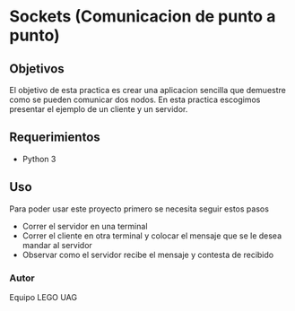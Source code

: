 # Sockets (Comunicacion de punto a punto)

## Objetivos

El objetivo de esta practica es crear una aplicacion sencilla que demuestre como se pueden 
comunicar dos nodos.
En esta practica escogimos presentar el ejemplo de un cliente y un servidor.

## Requerimientos
- Python 3

## Uso
Para poder usar este proyecto primero se necesita seguir estos pasos
- Correr el servidor en una terminal
- Correr el cliente en otra terminal y colocar el mensaje que se le desea mandar al servidor
- Observar como el servidor recibe el mensaje y contesta de recibido

### Autor 
Equipo LEGO UAG

